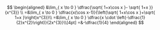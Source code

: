 $$
\begin{aligned}
&\lim_{ x \to 0 } \dfrac{\sqrt{ 1+x\cos x }- \sqrt{ 1+x }}{x^{3}} \\
=&\lim_{ x \to 0 } \dfrac{x(\cos x-1)}{\left(\sqrt{ 1+x\cos x }+\sqrt{ 1+x }\right)x^{3}}\\
=&\lim_{ x \to 0 } \dfrac{x \cdot \left(-\dfrac{1}{2}x^{2}\right)}{2x^{3}}\\[4pt]
=&-\dfrac{1}{4}
\end{aligned}
$$